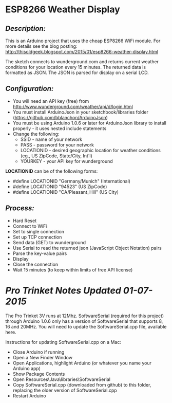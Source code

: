 # **ESP8266 Weather Display**
## *Description:*
This is an Arduino project that uses the cheap ESP8266 WiFi module. 
For more details see the blog posting: http://thisoldgeek.blogspot.com/2015/01/esp8266-weather-display.html


The sketch connects to wunderground.com and returns current weather conditions
for your location every 15 minutes. The returned data is formatted as JSON. The
JSON is parsed for display on a serial LCD.

## *Configuration:*
* You will need an API key (free) from http://www.wunderground.com/weather/api/d/login.html
* You must install ArduinoJson in your sketchbook/libraries folder (https://github.com/bblanchon/ArduinoJson)
* You must be using Arduino 1.0.6 or later for ArduinoJson library to install properly - it uses nested include statements
* Change the following:
  * SSID - name of your network
  * PASS - password for your network
  * LOCATIONID - desired geographic location for weather conditions (eg., US ZipCode, State/City, Int'l)
  * YOURKEY - your API key for wunderground

**LOCATIONID** can be of the following forms:
* #define LOCATIONID "Germany/Munich"  (International)
* #define LOCATIONID "94523"           (US ZipCode)
* #define LOCATIONID "CA/Pleasant_Hill" (US City)

## *Process:*
* Hard Reset
* Connect to WiFi
* Set to single connection
* Set up TCP connection
* Send data (GET) to wunderground
* Use Serial to read the returned json (JavaScript Object Notation) pairs
* Parse the key-value pairs
* Display 
* Close the connection
* Wait 15 minutes (to keep within limits of free API license)

# *Pro Trinket Notes Updated 01-07-2015*
The Pro Trinket 3V runs at 12Mhz. SoftwareSerial (required for this project) through Arduino 1.0.6
only has a version of SoftwareSerial that supports 8, 16 and 20MHz. You will need to update the 
SoftwareSerial.cpp file, available here.

Instructions for updating SoftwareSerial.cpp on a Mac:
* Close Arduino if running
* Open a New Finder Window
* Open Applications, highlight Arduino (or whatever you name your Arduino app)
* Show Package Contents
* Open Resources\Java\libraries\SoftwareSerial
* Copy SoftwareSerial.cpp (downloaded from github) to this folder, replacing the older version of SoftwareSerial.cpp
* Restart Arduino





























